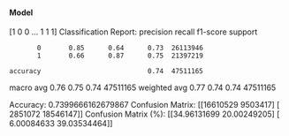 #### Model
[1 0 0 ... 1 1 1]
Classification Report:
              precision    recall  f1-score   support

           0       0.85      0.64      0.73  26113946
           1       0.66      0.87      0.75  21397219

    accuracy                           0.74  47511165
   macro avg       0.76      0.75      0.74  47511165
weighted avg       0.77      0.74      0.74  47511165

Accuracy: 0.7399666162679867
Confusion Matrix:
[[16610529  9503417]
 [ 2851072 18546147]]
Confusion Matrix (%):
[[34.96131699 20.00249205]
 [ 6.00084633 39.03534464]]
